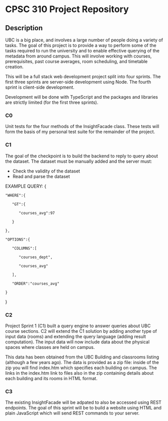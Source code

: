 # CPSC 310 Project Repository

## Description
UBC is a big place, and involves a large number of people doing a variety of tasks. The goal of this project is to provide a way to perform some of the tasks required to run the university and to enable effective querying of the metadata from around campus. This will involve working with courses, prerequisites, past course averages, room scheduling, and timetable creation.

This will be a full stack web development project split into four sprints. The first three sprints are server-side development using Node. The fourth sprint is client-side development.

Development will be done with TypeScript and the packages and libraries are strictly limited (for the first three sprints).

### C0
Unit tests for the four methods of the InsightFacade class. These tests will form the basis of my personal test suite for the remainder of the project.

### C1
The goal of the checkpoint is to build the backend to reply to query about the dataset. The dataset must be manually added and the server must:
- Check the validity of the dataset
- Read and parse the dataset

EXAMPLE QUERY: 
{

    "WHERE":{

       "GT":{

          "courses_avg":97

       }

    },

    "OPTIONS":{

       "COLUMNS":[

          "courses_dept",

          "courses_avg"

       ],

       "ORDER":"courses_avg"

    }

} 
### C2
Project Sprint 1 (C1) built a query engine to answer queries about UBC course sections. C2 will extend the C1 solution by adding another type of input data (rooms) and extending the query language (adding result computation). The input data will now include data about the physical spaces where classes are held on campus.

This data has been obtained from the UBC Building and classrooms listing (although a few years ago). The data is provided as a zip file: inside of the zip you will find index.htm which specifies each building on campus. The links in the index.htm link to files also in the zip containing details about each building and its rooms in HTML format.

### C3
The existing InsightFacade will be adpated to also be accessed using REST endpoints. The goal of this sprint will be to build a website using HTML and plain JavaScript which will send REST commands to your server. 
